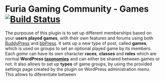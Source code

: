 # Furia Gaming Community - Games [![Build Status](https://travis-ci.org/nottu2584/furiagamingcommunity-games.svg?branch=development)](https://travis-ci.org/nottu2584/furiagamingcommunity-games)
The purpouse of this plugin is to set up different memberships based on your **users played games**, with their own features and forums using both [BuddyPress](https://buddypress.org/) and [bbPress](https://bbpress.org/).
It sets up a new type of post, called **games**, which is used on groups to set an optional played game by its members. Each *game* can have its own character **races**, **classes** and **roles** which are normal **WordPress [taxonomies](https://codex.wordpress.org/Taxonomies)** and can either be shared between games or not.
It also allows to set up **types** of game groups, by using the provided settings page created by the plugin on WordPress administration menu. This allows to diferentiate between 

